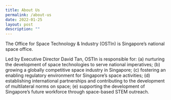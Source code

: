 ```yaml
---
title: About Us
permalink: /about-us
date: 2022-01-25
layout: post
description: ""
---
```

The Office for Space Technology & Industry (OSTIn) is Singapore’s national space office. 

Led by Executive Director David Tan, OSTIn is responsible for: 
(a) nurturing the development of space technologies to serve national imperatives; 
(b) growing a globally competitive space industry in Singapore; 
(c) fostering an enabling regulatory environment for Singapore’s space activities; 
(d) establishing international partnerships and contributing to the development of multilateral norms on space; 
(e) supporting the development of Singapore’s future workforce through space-based STEM outreach.